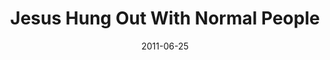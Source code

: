 ---
layout: message
category: message
series: "Jesus: The Greatest Show on Earth"
title: "Jesus Hung Out With Normal People"
date: 2011-06-25
audio-description: "Brian Tome talks about how Jesus went out of his way to hang out with normal people."
audio: "http://www.crossroads.net/players/media/hq/greatestshow02.mp3"
audio-title: "Jesus Hung Out With Normal People"
audio-duration: "43&#58;08"
program-description: "Jesus Hung Out With Normal People - Program"
program: "http://www.crossroads.net/players/media/hq/06_25-26_11Program.pdf"
program-title: "Jesus Hung Out With Normal People (Program)"
video-description: "Brian Tome talks about how Jesus went out of his way to hang out with normal people."
video-title: "Jesus hung out with normal people"
video: "https://s3.amazonaws.com/crossroadsvideomessages/greatestshow02.mp4"
---